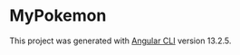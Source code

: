 # MyPokemon

This project was generated with [Angular CLI](https://github.com/angular/angular-cli) version 13.2.5.
